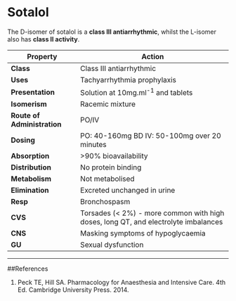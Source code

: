 # Sotalol

The D-isomer of sotalol is a **class III antiarrhythmic**, whilst the L-isomer also has **class II activity**.

|Property|Action|
|--|--|
|**Class**|Class III antiarrhythmic|
|**Uses**|Tachyarrhythmia prophylaxis|
|**Presentation**|Solution at 10mg.ml<sup>-1</sup> and tablets
|**Isomerism**| Racemic mixture|
|**Route of Administration**| PO/IV|
|**Dosing**|PO: 40-160mg BD IV: 50-100mg over 20 minutes|
|**Absorption**|>90% bioavailability|
|**Distribution**|No protein binding|
|**Metabolism**|Not metabolised|
|**Elimination**|Excreted unchanged in urine|
|**Resp**|Bronchospasm|
|**CVS**|Torsades (< 2%) - more common with high doses, long QT, and electrolyte imbalances|
|**CNS**|Masking symptoms of hypoglycaemia|
|**GU**|Sexual dysfunction|

---
##References
1. Peck TE, Hill SA. Pharmacology for Anaesthesia and Intensive Care. 4th Ed. Cambridge University Press. 2014.  
